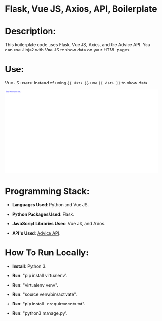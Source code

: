 # Flask, Vue JS, Axios, API, Boilerplate

# Description: 

This boilerplate code uses Flask, Vue JS, Axios, and the Advice API. You can use Jinja2 with Vue JS to show data on your HTML pages.

# Use:  

Vue JS users: Instead of using `{{ data }}` use `[[ data ]]` to show data. 


![Imade of website](https://raw.githubusercontent.com/al11588/FlaskVueJSBoilerplate/master/image.png?token=AFM1uP_w1ihL91NRAKram46BFzlAYlgeks5b48OVwA%3D%3D)


# Programming Stack: 
*	**Languages Used**: Python and Vue JS.

*	**Python Packages Used**: Flask.

*	**JavaScript Libraries Used**: Vue JS, and Axios.

*	**API's Used**: [Advice API].



# How To Run Locally:

*	**Install**: Python 3.

*	**Run**: "pip install virtualenv".

*	**Run**: "virtualenv venv".

*	**Run**: "source venv/bin/activate".

*	**Run**: "pip install -r requirements.txt".

*	**Run**: "python3 manage.py".

[Advice API]:http://api.adviceslip.com/